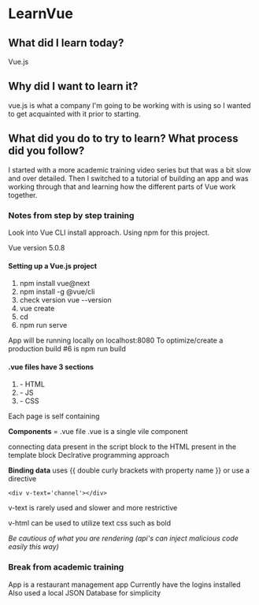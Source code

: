 # LearnVue

## What did I learn today?  

Vue.js

## Why did I want to learn it?
vue.js is what a company I'm going to be working with is using so I wanted to get acquainted with it prior to starting.

## What did you do to try to learn?  What process did you follow?
I started with a more academic training video series but that was a bit slow and over detailed.  Then I switched to a tutorial of building an app and was working through that and learning how the different parts of Vue work together.


### Notes from step by step training

Look into Vue CLI install approach.  Using npm for this project.

Vue version 5.0.8

#### Setting up a Vue.js project
1. npm install vue@next
2. npm install -g @vue/cli
3. check version vue --version
4. vue create <file name>
5. cd <file name>
6. npm run serve

App will be running locally on localhost:8080
To optimize/create a production build #6 is npm run build


#### .vue files have 3 sections
1. <template></template> - HTML
2. <script></script> - JS
3. <style></style> - CSS
Each page is self containing

**Components** = .vue file
.vue is a single vile component

connecting data present in the script block to the HTML present in the template block
Declrative programming approach

**Binding data** uses {{ double curly brackets with property name }}
or use a directive

```
<div v-text='channel'></div>
```

v-text is rarely used and slower and more restrictive

v-html can be used to utilize text css such as bold

*Be cautious of what you are rendering (api's can inject malicious code easily this way)*

### Break from academic training

App is a restaurant management app
Currently have the logins installed
Also used a local JSON Database for simplicity
